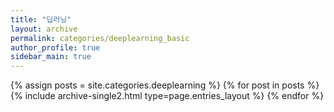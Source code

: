 ```yaml
---
title: "딥러닝"
layout: archive
permalink: categories/deeplearning_basic
author_profile: true
sidebar_main: true
---
```


{% assign posts = site.categories.deeplearning %}
{% for post in posts %} {% include archive-single2.html type=page.entries_layout %} {% endfor %}